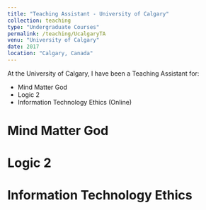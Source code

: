 ```yaml
---
title: "Teaching Assistant - University of Calgary"
collection: teaching
type: "Undergraduate Courses"
permalink: /teaching/UcalgaryTA
venu: "University of Calgary"
date: 2017
location: "Calgary, Canada"
---
```


At the University of Calgary, I have been a Teaching Assistant for:
- Mind Matter God
- Logic 2
- Information Technology Ethics (Online)

Mind Matter God
======

Logic 2
======

Information Technology Ethics
======
